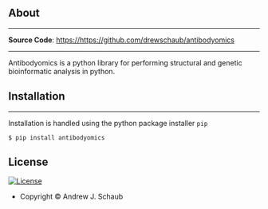## About

---

**Source Code**: <a href="https://https://github.com/drewschaub/antibodyomics" target="_blank">https://https://github.com/drewschaub/antibodyomics</a>

---

Antibodyomics is a python library for performing structural and genetic  bioinformatic analysis in python. 

## Installation

---

Installation is handled using the python package installer `pip`

```console
$ pip install antibodyomics
```

## License

[![License](https://img.shields.io/github/license/drewschaub/antibodyomics)](https://opensource.org/licenses/MIT)

- Copyright © Andrew J. Schaub